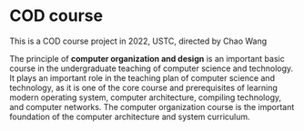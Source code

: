 # COD course

This is a COD course project in 2022, USTC, directed by Chao Wang

The principle of **computer organization and design** is an important basic course in the undergraduate teaching of computer science and technology. It plays an important role in the teaching plan of computer science and technology, as it is one of the core course and prerequisites of learning modern operating system, computer architecture, compiling technology, and computer networks. The computer organization course is the important foundation of the computer architecture and system curriculum. 